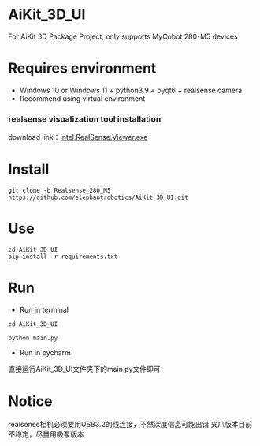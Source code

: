 # AiKit_3D_UI
For AiKit 3D Package Project, only supports MyCobot 280-M5 devices

# Requires environment

- Windows 10 or Windows 11 + python3.9 + pyqt6 + realsense camera
- Recommend using virtual environment

### realsense visualization tool installation

download link：[Intel.RealSense.Viewer.exe
](https://github.com/IntelRealSense/librealsense/releases/download/v2.54.1/Intel.RealSense.Viewer.exe)

# Install

```angular2html
git clone -b Realsense_280_M5 https://github.com/elephantrobotics/AiKit_3D_UI.git
```

# Use

```angular2html
cd AiKit_3D_UI
pip install -r requirements.txt
```

# Run

- Run in terminal
```angular2html
cd AiKit_3D_UI

python main.py
```

- Run in pycharm

直接运行AiKit_3D_UI文件夹下的main.py文件即可

# Notice

realsense相机必须要用USB3.2的线连接，不然深度信息可能出错 夹爪版本目前不稳定，尽量用吸泵版本
